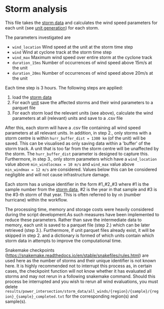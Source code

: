# Storm analysis

This file takes the [storm data](../download/power_download_stormtracks.md) and calculates the wind speed parameters for
each unit (see [unit generation](power_intersect_grid.md)) for each storm.

The parameters investigated are
 - `wind_location` Wind speed at the unit at the storm time step
 - `wind` Wind at cyclone track at the storm time step
 - `wind_max` Maximum wind speed over entire storm at the cyclone track
 - `duration_15ms` Number of occurrences of wind speed above 15m/s at the unit
 - `duration_20ms` Number of occurrences of wind speed above 20m/s at the unit

Each time step is 3 hours. The following steps are applied:
1. load the [storm data](../download/power_download_stormtracks.md)
2. For each [unit](power_intersect_grid.md) save the affected storms and their wind parameters to a parquet file
3. For each storm load the relevant units (see above), calculate the wind parameters at all (relevant) units and save to a .csv file

After this, each storm will have a .csv file containing all wind speed parameters at all relevant units. In addition, in step 2., only
storms with a storm centre is within `hurr_buffer_dist = 1300 km` (of the unit) will be saved. This can be visualised as only saving 
data within a 'buffer' of the storm track. A unit that is too far from the storm centre will be unaffected by the storm. The
`hurr_buffer_dist` parameter is designed to capture this. Furthermore, in step 3., only storm parameters which have a
`wind_location` value above `min_windlocmax = 10 m/s` and `wind_max` value above `min_windmax = 12 m/s` are considered.
Values below this can be considered negligible and will not cause infrastructure damage.

Each storm has a unique identifier in the form #1_#2_#3 where #1 is the sample number from the [storm data](../download/power_download_stormtracks.md), #2 is
the year in that sample and #3 is the #3-th storm of that year. This is often referred to by `nh` (number hurricane) within the workflow.


The processing time, memory and storage costs were heavily considered during the script development.As such measures have
been implemented to reduce these parameters. Rather than save the intermediate data to memory, each unit is saved to a 
parquet file (step 2.) which can be later retrieved (step 3.). Furthermore, if unit parquet files already exist, it will
be skipped in step 2. and a dictionary is formed of which units contain which storm data in attempts to improve the
computational time. 


Snakemake checkpoints (https://snakemake.readthedocs.io/en/stable/snakefiles/rules.html) are used here as the number of
storms and their unique identifier is not known here. It is highly recommended not to interrupt this process as, in certain
cases, the checkpoint function will not know whether it has evaluated all storms and may not rerun in a following snakemake
command. Should this process be interrupted and you wish to rerun all wind evaluations, you must delete 
`results/power_intersection/storm_data/all_winds/{region}/{sample}/{region}_{sample}_completed.txt` for the corresponding region(s) and sample(s).
